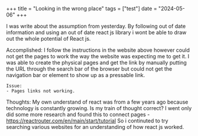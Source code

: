 +++
title = "Looking in the wrong place"
tags = ["test"]
date = "2024-05-06"
+++

I was write about the assumption from yesterday. By following out of date information and using an out of date react js library i wont be able to draw out the whole potential of React js.

Accomplished:
I follow the instructions in the website above however could not get the pages to work the way the website was expecting me to get it. 
I was able to create the physical pages and get the link by manually putting the URL through the search bar of the browser but could not 
get the navigation bar or element to show up as a pressable link.

```
Issue:
- Pages links not working.
```

Thoughts:
My own understand of react was from a few years ago because technology is constantly growing. Is my train of thought correct?
I went only did some more research and found this to connect pages - https://reactrouter.com/en/main/start/tutorial
So i continuted to try searching various websites for an understanding of how react js worked.
